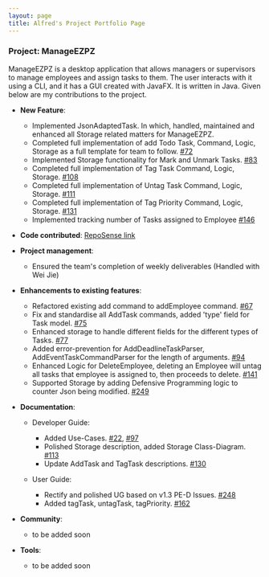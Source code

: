 ```yaml
---
layout: page
title: Alfred's Project Portfolio Page
---
```


### Project: ManageEZPZ

ManageEZPZ is a desktop application that allows managers or supervisors to manage employees and assign tasks to them. The user interacts with it using a CLI, and it has a GUI created with JavaFX. It is written in Java.
Given below are my contributions to the project.

* **New Feature**:
  * Implemented JsonAdaptedTask. In which, handled, maintained and enhanced all Storage related matters for ManageEZPZ.
  * Completed full implementation of add Todo Task, Command, Logic, Storage as a full template for team to follow. [#72](https://github.com/AY2122S2-CS2103-F11-1/tp/pull/72) 
  * Implemented Storage functionality for Mark and Unmark Tasks. [#83](https://github.com/AY2122S2-CS2103-F11-1/tp/pull/83)
  * Completed full implementation of Tag Task Command, Logic, Storage. [#108](https://github.com/AY2122S2-CS2103-F11-1/tp/pull/108)
  * Completed full implementation of Untag Task Command, Logic, Storage. [#111](https://github.com/AY2122S2-CS2103-F11-1/tp/pull/111)
  * Completed full implementation of Tag Priority Command, Logic, Storage. [#131](https://github.com/AY2122S2-CS2103-F11-1/tp/pull/131)
  * Implemented tracking number of Tasks assigned to Employee [#146](https://github.com/AY2122S2-CS2103-F11-1/tp/pull/146)
  
* **Code contributed**: [RepoSense link](https://nus-cs2103-ay2122s2.github.io/tp-dashboard/?search=alfredkohhh&sort=groupTitle&sortWithin=title&since=2022-02-18&timeframe=commit&mergegroup=&groupSelect=groupByRepos&breakdown=true&checkedFileTypes=docs~functional-code~test-code~other)

* **Project management**:
  * Ensured the team's completion of weekly deliverables (Handled with Wei Jie)
  
* **Enhancements to existing features**:
  * Refactored existing add command to addEmployee command. [#67](https://github.com/AY2122S2-CS2103-F11-1/tp/pull/67)
  * Fix and standardise all AddTask commands, added 'type' field for Task model. [#75](https://github.com/AY2122S2-CS2103-F11-1/tp/pull/75)
  * Enhanced storage to handle different fields for the different types of Tasks. [#77](https://github.com/AY2122S2-CS2103-F11-1/tp/pull/77)
  * Added error-prevention for AddDeadlineTaskParser, AddEventTaskCommandParser for the length of arguments. [#94](https://github.com/AY2122S2-CS2103-F11-1/tp/pull/94)
  * Enhanced Logic for DeleteEmployee, deleting an Employee will untag all tasks that employee is assigned to, then proceeds to delete. [#141](https://github.com/AY2122S2-CS2103-F11-1/tp/pull/141)
  * Supported Storage by adding Defensive Programming logic to counter Json being modified. [#249](https://github.com/AY2122S2-CS2103-F11-1/tp/pull/249)

* **Documentation**:
  * Developer Guide:
    * Added Use-Cases. [#22](https://github.com/AY2122S2-CS2103-F11-1/tp/pull/22), 
                       [#97](https://github.com/AY2122S2-CS2103-F11-1/tp/pull/97)
    * Polished Storage description, added Storage Class-Diagram. [#113](https://github.com/AY2122S2-CS2103-F11-1/tp/pull/113)
    * Update AddTask and TagTask descriptions. [#130](https://github.com/AY2122S2-CS2103-F11-1/tp/pull/130)
    
  * User Guide:
    * Rectify and polished UG based on v1.3 PE-D Issues. [#248](https://github.com/AY2122S2-CS2103-F11-1/tp/pull/248)
    * Added tagTask, untagTask, tagPriority. [#162](https://github.com/AY2122S2-CS2103-F11-1/tp/pull/162)
    
* **Community**:
  * to be added soon

* **Tools**:
  * to be added soon
